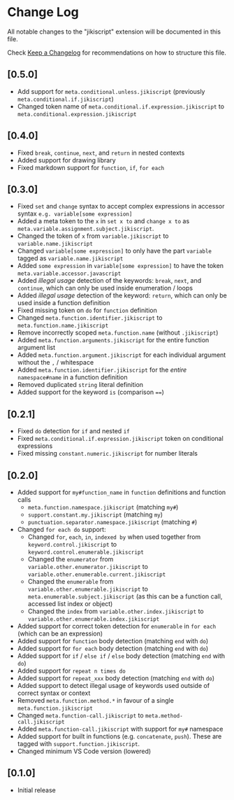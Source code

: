 # Change Log

All notable changes to the "jikiscript" extension will be documented in this file.

Check [Keep a Changelog](http://keepachangelog.com/) for recommendations on how to structure this file.

## [0.5.0]

- Add support for `meta.conditional.unless.jikiscript` (previously `meta.conditional.if.jikiscript`)
- Changed token name of `meta.conditional.if.expression.jikiscript` to `meta.conditional.expression.jikiscript`

## [0.4.0]

- Fixed `break`, `continue`, `next`, and `return` in nested contexts
- Added support for drawing library
- Fixed markdown support for `function`, `if`, `for each`

## [0.3.0]

- Fixed `set` and `change` syntax to accept complex expressions in accessor syntax `e.g. variable[some expression]`
- Added a meta token to the `x` in `set x to` and `change x to` as `meta.variable.assignment.subject.jikiscript`.
- Changed the token of `x` from `variable.jikiscript` to `variable.name.jikiscript`
- Changed `variable[some expression]` to only have the part `variable` tagged as `variable.name.jikiscript`
- Added `some expression` in `variable[some expression]` to have the token `meta.variable.accessor.javascript`
- Added _illegal usage_ detection of the keywords: `break`, `next`, and `continue`, which can only be used inside enumeration / loops
- Added _illegal usage_ detection of the keyword: `return`, which can only be used inside a function definition
- Fixed missing token on `do` for `function` definition
- Changed `meta.function.identifier.jikiscript` to `meta.function.name.jikiscript`
- Remove incorrectly scoped `meta.function.name` (without `.jikiscript`)
- Added `meta.function.arguments.jikiscript` for the entire function argument list
- Added `meta.function.argument.jikiscript` for each individual argument without the `,` / whitespace
- Added `meta.function.identifier.jikiscript` for the _entire_ `namespace#name` in a function definition
- Removed duplicated `string` literal definition
- Added support for the keyword `is` (comparison `==`)

## [0.2.1]

- Fixed `do` detection for `if` and nested `if`
- Fixed `meta.conditional.if.expression.jikiscript` token on conditional expressions
- Fixed missing `constant.numeric.jikiscript` for number literals

## [0.2.0]

- Added support for `my#function_name` in `function` definitions and function calls
  - `meta.function.namespace.jikiscript` (matching `my#`)
  - `support.constant.my.jikiscript` (matching `my`)
  - `punctuation.separator.namespace.jikiscript` (matching `#`)
- Changed `for each do` support:
  - Changed `for`, `each`, `in`, `indexed by` when used together from `keyword.control.jikiscript` to `keyword.control.enumerable.jikiscript`
  - Changed the `enumerator` from `variable.other.enumerator.jikiscript` to `variable.other.enumerable.current.jikiscript`
  - Changed the `enumerable` from `variable.other.enumerable.jikiscript` to `meta.enumerable.subject.jikiscript` (as this can be a function call, accessed list index or object)
  - Changed the `index` from `variable.other.index.jikiscript` to `variable.other.enumerable.index.jikiscript`
- Added support for correct token detection for `enumerable` in `for each` (which can be an expression)
- Added support for `function` body detection (matching `end` with `do`)
- Added support for `for each` body detection (matching `end` with `do`)
- Added support for `if` / `else if` / `else` body detection (matching `end` with `do`)
- Added support for `repeat n times do`
- Added support for `repeat_xxx` body detection (matching `end` with `do`)
- Added support to detect illegal usage of keywords used outside of correct syntax or context
- Removed `meta.function.method.*` in favour of a single `meta.function.jikiscript`
- Changed `meta.function-call.jikiscript` to `meta.method-call.jikiscript`
- Added `meta.function-call.jikiscript` with support for `my#` namespace
- Added support for built in functions (e.g. `concatenate`, `push`). These are tagged with `support.function.jikiscript`.
- Changed minimum VS Code version (lowered)

## [0.1.0]

- Initial release
